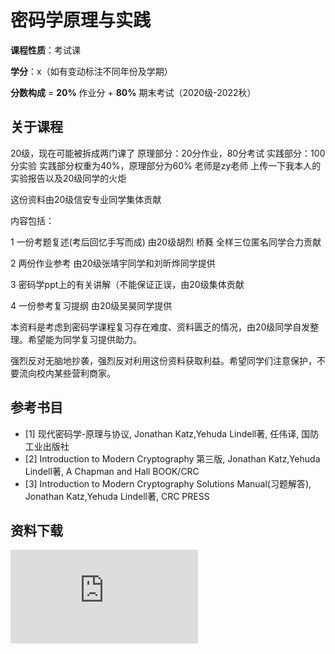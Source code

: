 # 密码学原理与实践

**课程性质**：考试课

**学分**：x（如有变动标注不同年份及学期）

**分数构成** = **20%** 作业分 + **80%** 期末考试（2020级-2022秋）

## 关于课程

20级，现在可能被拆成两门课了
原理部分：20分作业，80分考试
实践部分：100分实验
实践部分权重为40%，原理部分为60%
老师是zy老师
上传一下我本人的实验报告以及20级同学的火炬


这份资料由20级信安专业同学集体贡献

内容包括：

1 一份考题复述(考后回忆手写而成) 由20级胡烈 桥蕤 全样三位匿名同学合力贡献

2 两份作业参考 由20级张靖宇同学和刘昕烨同学提供

3 密码学ppt上的有关讲解（不能保证正误，由20级集体贡献

4 一份参考复习提纲 由20级吴昊同学提供

本资料是考虑到密码学课程复习存在难度、资料匮乏的情况，由20级同学自发整理。希望能为同学复习提供助力。

强烈反对无脑地抄袭，强烈反对利用这份资料获取利益。希望同学们注意保护，不要流向校内某些营利商家。


## 参考书目

- [1] 现代密码学-原理与协议, Jonathan Katz,Yehuda Lindell著, 任伟译, 国防工业出版社
- [2] Introduction to Modern Cryptography 第三版, Jonathan Katz,Yehuda Lindell著, A Chapman and Hall BOOK/CRC
- [3] Introduction to Modern Cryptography Solutions Manual(习题解答), Jonathan Katz,Yehuda Lindell著, CRC PRESS

## 资料下载

![](https://raw.gitmirror.com/HIT-OpenCS/CS_Courses/main/信息安全/密码学/file.md ":include")
